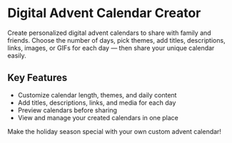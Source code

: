 # Digital Advent Calendar Creator

Create personalized digital advent calendars to share with family and friends. Choose the number of days, pick themes, add titles, descriptions, links, images, or GIFs for each day — then share your unique calendar easily.

## Key Features

- Customize calendar length, themes, and daily content  
- Add titles, descriptions, links, and media for each day  
- Preview calendars before sharing  
- View and manage your created calendars in one place  

Make the holiday season special with your own custom advent calendar!
